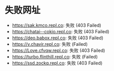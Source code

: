 # 失败网址
- https://sak.kmco.repl.co: 失败 (403
Failed)
- https://chatai--cokio.repl.co: 失败 (403
Failed)
- https://deo.babox.repl.co: 失败 (403
Failed)
- https://v.chavir.repl.co: 失败 (Failed)
- https://Love.cfvqw.repl.co: 失败 (403
Failed)
- https://turbo.flinthill.repl.co: 失败 (Failed)
- https://ssd.zockq.repl.co: 失败 (403
Failed)
